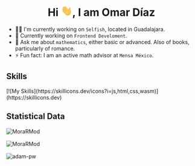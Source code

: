 <h1 align="center">Hi <img src="https://raw.githubusercontent.com/ABSphreak/ABSphreak/master/gifs/Hi.gif" width="30px">, I am Omar Díaz </h1>

<!--
**MoraRMod/MoraRMod** is a ✨ _special_ ✨ repository because its `README.md` (this file) appears on your GitHub profile.

Here are some ideas to get you started:

- 🔭 I’m currently working on ...
- 🌱 I’m currently learning ...
- 👯 I’m looking to collaborate on ...
- 🤔 I’m looking for help with ...
- 💬 Ask me about ...
- 📫 How to reach me: ...
- 😄 Pronouns: ...
- ⚡ Fun fact: ...
-->

- 👨‍💻  I'm currently working on `Selfish`, located in Guadalajara.
- 🧠  Currently working on `Frontend Develoment`.
- 💬  Ask me about `mathematics`, either basic or advanced. Also of books, particularly of romance.
- ⚡  Fun fact: I am an active math advisor at `Mensa México`.

<h2>Skills</h2>

<p>
  [![My Skills](https://skillicons.dev/icons?i=js,html,css,wasm)](https://skillicons.dev)
</p>

<h2>Statistical Data</h2>
<p>
  <img align="center"
    src="https://github-readme-stats.vercel.app/api/top-langs?username=MoraRMod&show_icons=true&locale=en&bg_color=0d1117&text_color=ffffff&layout=compact"
    alt="MoraRMod" 
    bg_color=#808080/>
</p>

<p>
  <img align="center" src="https://github-readme-stats.vercel.app/api?username=MoraRMod&show_icons=true&locale=en&bg_color=0d1117&text_color=ffffff&repo=convoychat"
    alt="MoraRMod" />
</p>

<p><img align="center" src="https://github-readme-streak-stats.herokuapp.com/?user=MoraRMod&theme=dark&background=0d1117&date_format=M%20j%5B%2C%20Y%5D" alt="adam-pw" /></p>
